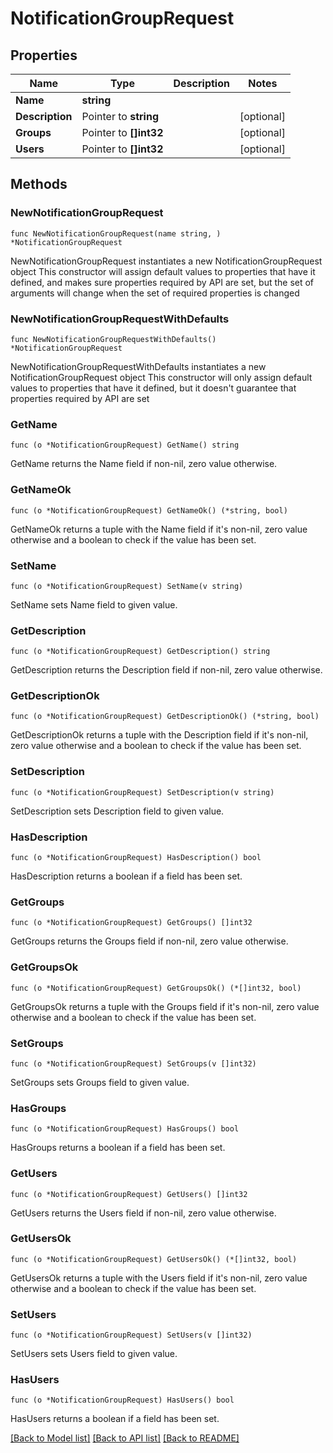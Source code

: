# NotificationGroupRequest

## Properties

Name | Type | Description | Notes
------------ | ------------- | ------------- | -------------
**Name** | **string** |  | 
**Description** | Pointer to **string** |  | [optional] 
**Groups** | Pointer to **[]int32** |  | [optional] 
**Users** | Pointer to **[]int32** |  | [optional] 

## Methods

### NewNotificationGroupRequest

`func NewNotificationGroupRequest(name string, ) *NotificationGroupRequest`

NewNotificationGroupRequest instantiates a new NotificationGroupRequest object
This constructor will assign default values to properties that have it defined,
and makes sure properties required by API are set, but the set of arguments
will change when the set of required properties is changed

### NewNotificationGroupRequestWithDefaults

`func NewNotificationGroupRequestWithDefaults() *NotificationGroupRequest`

NewNotificationGroupRequestWithDefaults instantiates a new NotificationGroupRequest object
This constructor will only assign default values to properties that have it defined,
but it doesn't guarantee that properties required by API are set

### GetName

`func (o *NotificationGroupRequest) GetName() string`

GetName returns the Name field if non-nil, zero value otherwise.

### GetNameOk

`func (o *NotificationGroupRequest) GetNameOk() (*string, bool)`

GetNameOk returns a tuple with the Name field if it's non-nil, zero value otherwise
and a boolean to check if the value has been set.

### SetName

`func (o *NotificationGroupRequest) SetName(v string)`

SetName sets Name field to given value.


### GetDescription

`func (o *NotificationGroupRequest) GetDescription() string`

GetDescription returns the Description field if non-nil, zero value otherwise.

### GetDescriptionOk

`func (o *NotificationGroupRequest) GetDescriptionOk() (*string, bool)`

GetDescriptionOk returns a tuple with the Description field if it's non-nil, zero value otherwise
and a boolean to check if the value has been set.

### SetDescription

`func (o *NotificationGroupRequest) SetDescription(v string)`

SetDescription sets Description field to given value.

### HasDescription

`func (o *NotificationGroupRequest) HasDescription() bool`

HasDescription returns a boolean if a field has been set.

### GetGroups

`func (o *NotificationGroupRequest) GetGroups() []int32`

GetGroups returns the Groups field if non-nil, zero value otherwise.

### GetGroupsOk

`func (o *NotificationGroupRequest) GetGroupsOk() (*[]int32, bool)`

GetGroupsOk returns a tuple with the Groups field if it's non-nil, zero value otherwise
and a boolean to check if the value has been set.

### SetGroups

`func (o *NotificationGroupRequest) SetGroups(v []int32)`

SetGroups sets Groups field to given value.

### HasGroups

`func (o *NotificationGroupRequest) HasGroups() bool`

HasGroups returns a boolean if a field has been set.

### GetUsers

`func (o *NotificationGroupRequest) GetUsers() []int32`

GetUsers returns the Users field if non-nil, zero value otherwise.

### GetUsersOk

`func (o *NotificationGroupRequest) GetUsersOk() (*[]int32, bool)`

GetUsersOk returns a tuple with the Users field if it's non-nil, zero value otherwise
and a boolean to check if the value has been set.

### SetUsers

`func (o *NotificationGroupRequest) SetUsers(v []int32)`

SetUsers sets Users field to given value.

### HasUsers

`func (o *NotificationGroupRequest) HasUsers() bool`

HasUsers returns a boolean if a field has been set.


[[Back to Model list]](../README.md#documentation-for-models) [[Back to API list]](../README.md#documentation-for-api-endpoints) [[Back to README]](../README.md)


